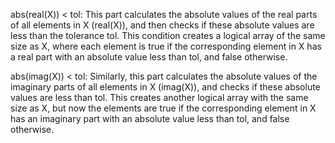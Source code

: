 abs(real(X)) < tol: This part calculates the absolute values of the real parts of all elements in X (real(X)), and then checks if these absolute values are less than the tolerance tol. This condition creates a logical array of the same size as X, where each element is true if the corresponding element in X has a real part with an absolute value less than tol, and false otherwise.

abs(imag(X)) < tol: Similarly, this part calculates the absolute values of the imaginary parts of all elements in X (imag(X)), and checks if these absolute values are less than tol. This creates another logical array with the same size as X, but now the elements are true if the corresponding element in X has an imaginary part with an absolute value less than tol, and false otherwise.